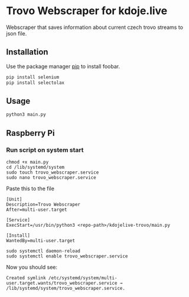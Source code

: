 # Trovo Webscraper for kdoje.live

Webscraper that saves information about current czech trovo streams to json file.

## Installation

Use the package manager [pip](https://pip.pypa.io/en/stable/) to install foobar.

```bash
pip install selenium
pip install selectolax
```

## Usage

```python
python3 main.py
```

## Raspberry Pi 
### Run script on system start

```
chmod +x main.py
cd /lib/systemd/system
sudo touch trovo_webscraper.service
sudo nano trovo_webscraper.service
```
Paste this to the file
```
[Unit]
Description=Trovo Webscraper
After=multi-user.target

[Service]
ExecStart=/usr/bin/python3 <repo-path>/kdojelive-trovo/main.py

[Install]
WantedBy=multi-user.target
```

```
sudo systemctl daemon-reload
sudo systemctl enable trovo_webscraper.service
```

Now you should see:
```
Created symlink /etc/systemd/system/multi-user.target.wants/trovo_webscraper.service → /lib/systemd/system/trovo_webscraper.service.
```
